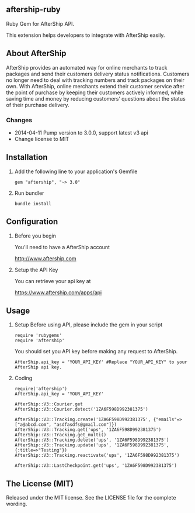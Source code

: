## aftership-ruby

Ruby Gem for AfterShip API.

This extension helps developers to integrate with AfterShip easily.

## About AfterShip

AfterShip provides an automated way for online merchants to track packages and send their customers delivery status notifications. Customers no longer need to deal with tracking numbers and track packages on their own. With AfterShip, online merchants extend their customer service after the point of purchase by keeping their customers actively informed, while saving time and money by reducing customers’ questions about the status of their purchase delivery. 

### Changes

* 2014-04-11 Pump version to 3.0.0, support latest v3 api
* Change license to MIT


## Installation

1. Add the following line to your application's Gemfile

    ```
    gem "aftership", "~> 3.0"
    ```

2. Run bundler

    ```
    bundle install
    ```


## Configuration

1. Before you begin
  
    You'll need to have a AfterShip account

    http://www.aftership.com

	
2. Setup the API Key
  
    You can retrieve your api key at

    https://www.aftership.com/apps/api


## Usage

1. Setup
    Before using API, please include the gem in your script

	```
	require 'rubygems'
	require 'aftership'
	```

    You should set you API key before making any request to AfterShip.

	```
	AfterShip.api_key = 'YOUR_API_KEY' #Replace "YOUR_API_KEY" to your AfterShip api key.
	```


2. Coding

    ```
    require('aftership')
    AfterShip.api_key = 'YOUR_API_KEY'

    AfterShip::V3::Courier.get
    AfterShip::V3::Courier.detect('1ZA6F598D992381375')

    AfterShip::V3::Tracking.create('1ZA6F598D992381375', {"emails"=>["a@abcd.com", "asdfasdfs@gmail.com"]})
    AfterShip::V3::Tracking.get('ups', '1ZA6F598D992381375')
    AfterShip::V3::Tracking.get_multi()
    AfterShip::V3::Tracking.delete('ups', '1ZA6F598D992381375')
    AfterShip::V3::Tracking.update('ups', '1ZA6F598D992381375', {:title=>"Testing"})
    AfterShip::V3::Tracking.reactivate('ups', '1ZA6F598D992381375')

    AfterShip::V3::LastCheckpoint.get('ups', '1ZA6F598D992381375')

    ```



## The License (MIT)

Released under the MIT license. See the LICENSE file for the complete wording.
